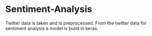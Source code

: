 # Sentiment-Analysis

Twitter data is taken and is preprocessed.
From the twitter data for sentiment analysis a model is build in keras.

